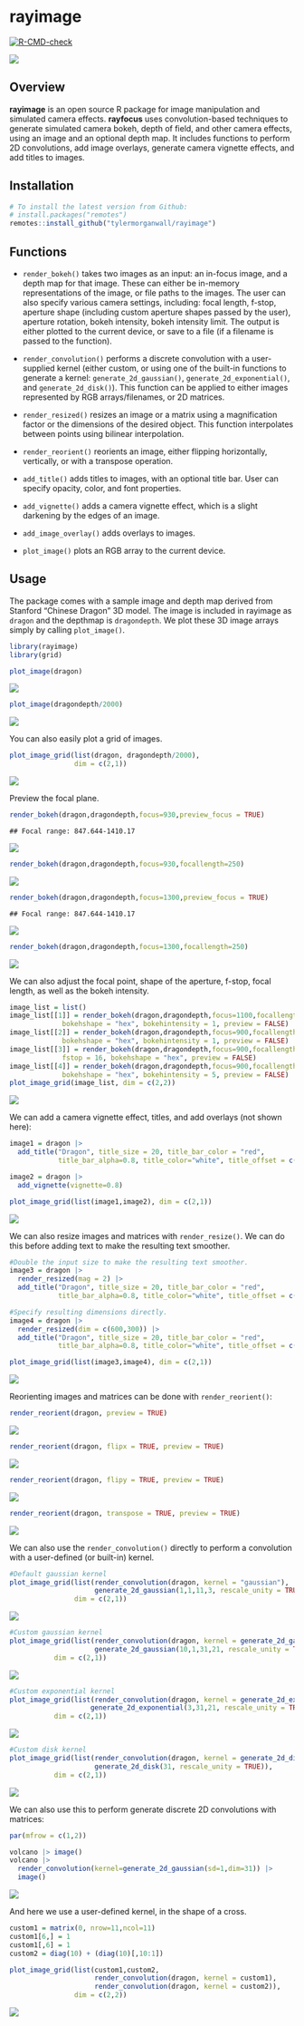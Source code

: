 
# rayimage

<!-- badges: start -->

[![R-CMD-check](https://github.com/tylermorganwall/rayimage/actions/workflows/R-CMD-check.yaml/badge.svg)](https://github.com/tylermorganwall/rayimage/actions/workflows/R-CMD-check.yaml)
<!-- badges: end -->

<img src="man/figures/githubdemo.gif" ></img>

## Overview

**rayimage** is an open source R package for image manipulation and
simulated camera effects. **rayfocus** uses convolution-based techniques
to generate simulated camera bokeh, depth of field, and other camera
effects, using an image and an optional depth map. It includes functions
to perform 2D convolutions, add image overlays, generate camera vignette
effects, and add titles to images.

## Installation

``` r
# To install the latest version from Github:
# install.packages("remotes")
remotes::install_github("tylermorganwall/rayimage")
```

## Functions

- `render_bokeh()` takes two images as an input: an in-focus image, and
  a depth map for that image. These can either be in-memory
  representations of the image, or file paths to the images. The user
  can also specify various camera settings, including: focal length,
  f-stop, aperture shape (including custom aperture shapes passed by the
  user), aperture rotation, bokeh intensity, bokeh intensity limit. The
  output is either plotted to the current device, or save to a file (if
  a filename is passed to the function).

- `render_convolution()` performs a discrete convolution with a
  user-supplied kernel (either custom, or using one of the built-in
  functions to generate a kernel: `generate_2d_gaussian()`,
  `generate_2d_exponential()`, and `generate_2d_disk()`). This function
  can be applied to either images represented by RGB arrays/filenames,
  or 2D matrices.

- `render_resized()` resizes an image or a matrix using a magnification
  factor or the dimensions of the desired object. This function
  interpolates between points using bilinear interpolation.

- `render_reorient()` reorients an image, either flipping horizontally,
  vertically, or with a transpose operation.

- `add_title()` adds titles to images, with an optional title bar. User
  can specify opacity, color, and font properties.

- `add_vignette()` adds a camera vignette effect, which is a slight
  darkening by the edges of an image.

- `add_image_overlay()` adds overlays to images.

- `plot_image()` plots an RGB array to the current device.

## Usage

The package comes with a sample image and depth map derived from
Stanford “Chinese Dragon” 3D model. The image is included in rayimage as
`dragon` and the depthmap is `dragondepth`. We plot these 3D image
arrays simply by calling `plot_image()`.

``` r
library(rayimage)
library(grid)

plot_image(dragon)
```

![](man/figures/basic-1.png)<!-- -->

``` r
plot_image(dragondepth/2000)
```

![](man/figures/basic-2.png)<!-- -->

You can also easily plot a grid of images.

``` r
plot_image_grid(list(dragon, dragondepth/2000), 
                dim = c(2,1))
```

![](man/figures/grid-1.png)<!-- -->

Preview the focal plane.

``` r
render_bokeh(dragon,dragondepth,focus=930,preview_focus = TRUE)
```

    ## Focal range: 847.644-1410.17

![](man/figures/focal-1.png)<!-- -->

``` r
render_bokeh(dragon,dragondepth,focus=930,focallength=250)
```

![](man/figures/focal-2.png)<!-- -->

``` r
render_bokeh(dragon,dragondepth,focus=1300,preview_focus = TRUE)
```

    ## Focal range: 847.644-1410.17

![](man/figures/focal-3.png)<!-- -->

``` r
render_bokeh(dragon,dragondepth,focus=1300,focallength=250)
```

![](man/figures/focal-4.png)<!-- -->

We can also adjust the focal point, shape of the aperture, f-stop, focal
length, as well as the bokeh intensity.

``` r
image_list = list()
image_list[[1]] = render_bokeh(dragon,dragondepth,focus=1100,focallength = 400,
             bokehshape = "hex", bokehintensity = 1, preview = FALSE)
image_list[[2]] = render_bokeh(dragon,dragondepth,focus=900,focallength = 400,
             bokehshape = "hex", bokehintensity = 1, preview = FALSE)
image_list[[3]] = render_bokeh(dragon,dragondepth,focus=900,focallength = 400,
             fstop = 16, bokehshape = "hex", preview = FALSE)
image_list[[4]] = render_bokeh(dragon,dragondepth,focus=900,focallength = 300,
             bokehshape = "hex", bokehintensity = 5, preview = FALSE)
plot_image_grid(image_list, dim = c(2,2))
```

![](man/figures/manyimages-1.png)<!-- -->

We can add a camera vignette effect, titles, and add overlays (not shown
here):

``` r
image1 = dragon |>
  add_title("Dragon", title_size = 20, title_bar_color = "red", 
            title_bar_alpha=0.8, title_color="white", title_offset = c(12,12))

image2 = dragon |>
  add_vignette(vignette=0.8)

plot_image_grid(list(image1,image2), dim = c(2,1))
```

![](man/figures/vignettetitle-1.png)<!-- -->

We can also resize images and matrices with `render_resize()`. We can do
this before adding text to make the resulting text smoother.

``` r
#Double the input size to make the resulting text smoother.
image3 = dragon |>
  render_resized(mag = 2) |>
  add_title("Dragon", title_size = 20, title_bar_color = "red", 
            title_bar_alpha=0.8, title_color="white", title_offset = c(12,12)) 

#Specify resulting dimensions directly.
image4 = dragon |>
  render_resized(dim = c(600,300)) |>
  add_title("Dragon", title_size = 20, title_bar_color = "red", 
            title_bar_alpha=0.8, title_color="white", title_offset = c(12,12)) 

plot_image_grid(list(image3,image4), dim = c(2,1))
```

![](man/figures/resize-1.png)<!-- -->

Reorienting images and matrices can be done with `render_reorient()`:

``` r
render_reorient(dragon, preview = TRUE)
```

![](man/figures/unnamed-chunk-1-1.png)<!-- -->

``` r
render_reorient(dragon, flipx = TRUE, preview = TRUE)
```

![](man/figures/unnamed-chunk-1-2.png)<!-- -->

``` r
render_reorient(dragon, flipy = TRUE, preview = TRUE)
```

![](man/figures/unnamed-chunk-1-3.png)<!-- -->

``` r
render_reorient(dragon, transpose = TRUE, preview = TRUE)
```

![](man/figures/unnamed-chunk-1-4.png)<!-- -->

We can also use the `render_convolution()` directly to perform a
convolution with a user-defined (or built-in) kernel.

``` r
#Default gaussian kernel
plot_image_grid(list(render_convolution(dragon, kernel = "gaussian"),
                     generate_2d_gaussian(1,1,11,3, rescale_unity = TRUE)),
                dim = c(2,1))
```

![](man/figures/generated-1.png)<!-- -->

``` r
#Custom gaussian kernel
plot_image_grid(list(render_convolution(dragon, kernel = generate_2d_gaussian(10,1,31,21)),
                     generate_2d_gaussian(10,1,31,21, rescale_unity = TRUE)),
           dim = c(2,1))
```

![](man/figures/generated-2.png)<!-- -->

``` r
#Custom exponential kernel
plot_image_grid(list(render_convolution(dragon, kernel = generate_2d_exponential(3,31,21)),
                    generate_2d_exponential(3,31,21, rescale_unity = TRUE)),
           dim = c(2,1))
```

![](man/figures/generated-3.png)<!-- -->

``` r
#Custom disk kernel
plot_image_grid(list(render_convolution(dragon, kernel = generate_2d_disk(31)),
                     generate_2d_disk(31, rescale_unity = TRUE)),
           dim = c(2,1))
```

![](man/figures/generated-4.png)<!-- -->

We can also use this to perform generate discrete 2D convolutions with
matrices:

``` r
par(mfrow = c(1,2))

volcano |> image()
volcano |> 
  render_convolution(kernel=generate_2d_gaussian(sd=1,dim=31)) |> 
  image()
```

![](man/figures/unnamed-chunk-2-1.png)<!-- -->

And here we use a user-defined kernel, in the shape of a cross.

``` r
custom1 = matrix(0, nrow=11,ncol=11)
custom1[6,] = 1
custom1[,6] = 1
custom2 = diag(10) + (diag(10)[,10:1])

plot_image_grid(list(custom1,custom2,
                     render_convolution(dragon, kernel = custom1),
                     render_convolution(dragon, kernel = custom2)),
                dim = c(2,2))
```

![](man/figures/unnamed-chunk-3-1.png)<!-- -->
